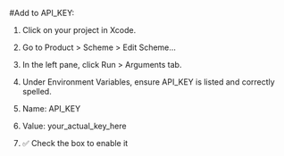 #Add to API_KEY:
1. Click on your project in Xcode.

2. Go to Product > Scheme > Edit Scheme…

3. In the left pane, click Run > Arguments tab.

4. Under Environment Variables, ensure API_KEY is listed and correctly spelled.

5. Name: API_KEY

6. Value: your_actual_key_here

7. ✅ Check the box to enable it

